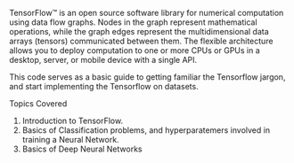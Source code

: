 TensorFlow™ is an open source software library for numerical computation using data flow graphs. Nodes in the graph represent mathematical operations, while the graph edges represent the multidimensional data arrays (tensors) communicated between them. The flexible architecture allows you to deploy computation to one or more CPUs or GPUs in a desktop, server, or mobile device with a single API.

This code serves as a basic guide to getting familiar the Tensorflow jargon, and start implementing the Tensorflow on datasets.

Topics Covered

1. Introduction to TensorFlow.
2. Basics of Classification problems, and hyperparatemers involved in training a Neural Network.
3. Basics of Deep Neural Networks




